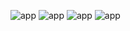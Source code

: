 ![app](/monraybowles/Client-Addresses/blob/master/ClientAppMasterAddressDataEdit.jpg)
![app](/monraybowles/Client-Addresses/blob/master/ClientAppMasterData.jpg)
![app](/monraybowles/Client-Addresses/blob/master/ClientAppMasterDataEdit.jpg)
![app](/monraybowles/Client-Addresses/blob/master/ClientDashboard.jpg)
